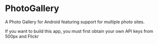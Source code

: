 # PhotoGallery
A Photo Gallery for Android featuring support for multiple photo sites.

If you want to build this app, you must first obtain your own API keys from 500px and Flickr
